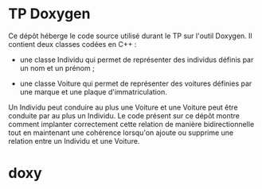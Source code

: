 # TP Doxygen

Ce dépôt héberge le code source utilisé durant le TP sur l'outil Doxygen. Il contient deux classes codées en C++ :

- une classe Individu qui permet de représenter des individus définis par un nom et un prénom ;

- une classe Voiture qui permet de représenter des voitures définies par une marque et une plaque d'immatriculation.

Un Individu peut conduire au plus une Voiture et une Voiture peut être conduite par au plus un Individu. Le code présent sur ce dépôt montre comment implanter correctement cette relation de manière bidirectionnelle tout en maintenant une cohérence lorsqu'on ajoute ou supprime une relation entre un Individu et une Voiture.
# doxy
